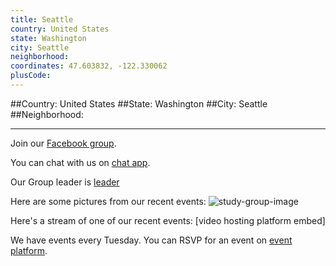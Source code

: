 ```yaml
---
title: Seattle
country: United States
state: Washington
city: Seattle
neighborhood: 
coordinates: 47.603832, -122.330062
plusCode:
---
```


##Country: United States
##State: Washington
##City: Seattle
##Neighborhood: 
*****
Join our [Facebook group](https://www.facebook.com/groups/free.code.camp.seattle).

You can chat with us on [chat app]().

Our Group leader is [leader]()

Here are some pictures from our recent events:
![study-group-image]()

Here's a stream of one of our recent events:
[video hosting platform embed]

We have events every Tuesday. You can RSVP for an event on [event platform]().
